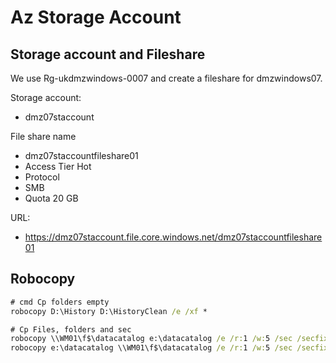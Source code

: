 # Az Storage Account

## Storage account and Fileshare

We use Rg-ukdmzwindows-0007 and create a fileshare for dmzwindows07.

Storage account:
* dmz07staccount

File share name
* dmz07staccountfileshare01
* Access Tier Hot
* Protocol
* SMB
* Quota 20 GB

URL:
* https://dmz07staccount.file.core.windows.net/dmz07staccountfileshare01


## Robocopy

```cmd
# cmd Cp folders empty
robocopy D:\History D:\HistoryClean /e /xf *
```

```cmd
# Cp Files, folders and sec
robocopy \\WM01\f$\datacatalog e:\datacatalog /e /r:1 /w:5 /sec /secfix /timfix /log:"F:\robo_log.log" /np
robocopy e:\datacatalog \\WM01\f$\datacatalog /e /r:1 /w:5 /sec /secfix /timfix /log:"F:\robo_log.log" /np

```